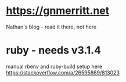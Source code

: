 # https://gnmerritt.net

Nathan's blog - read it there, not here

# ruby - needs v3.1.4

manual rbenv and ruby-build setup here https://stackoverflow.com/a/26595869/813023

